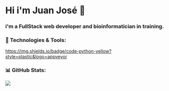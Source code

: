 # Hi i'm Juan José 👋

### i'm a FullStack web developer and bioinformatician in training.

### 🧰 Technologies & Tools:
https://img.shields.io/badge/code-python-yellow?style=plastic&logo=appveyor

### 📊 GitHub Stats:

<img align="center" src="https://github-readme-stats.vercel.app/api/top-langs/?username=juanjo255&theme=radical" />

<!--
**juanjo255/juanjo255** is a ✨ _special_ ✨ repository because its `README.md` (this file) appears on your GitHub profile.

Here are some ideas to get you started:

- 🔭 I’m currently working on ...
- 🌱 I’m currently learning ...
- 👯 I’m looking to collaborate on ...
- 🤔 I’m looking for help with ...
- 💬 Ask me about ...
- 📫 How to reach me: ...
- 😄 Pronouns: ...
- ⚡ Fun fact: ...
-->
